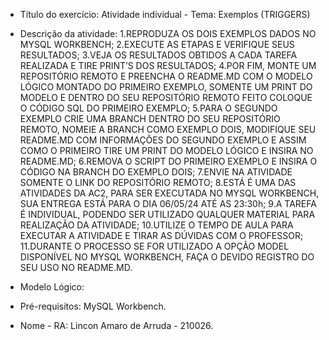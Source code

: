 - Título do exercício: 
Atividade individual - Tema: Exemplos (TRIGGERS)
- Descrição da atividade:
  1.REPRODUZA OS DOIS EXEMPLOS DADOS NO MYSQL WORKBENCH;
  2.EXECUTE AS ETAPAS E VERIFIQUE SEUS RESULTADOS;
  3.VEJA OS RESULTADOS OBTIDOS A CADA TAREFA REALIZADA E TIRE PRINT’S DOS RESULTADOS;
  4.POR FIM, MONTE UM REPOSITÓRIO REMOTO E PREENCHA O README.MD COM O MODELO LÓGICO MONTADO DO PRIMEIRO EXEMPLO, SOMENTE UM PRINT DO MODELO E DENTRO DO SEU REPOSITÓRIO REMOTO FEITO COLOQUE O CÓDIGO SQL DO PRIMEIRO EXEMPLO;
  5.PARA O SEGUNDO EXEMPLO CRIE UMA BRANCH DENTRO DO SEU REPOSITÓRIO REMOTO, NOMEIE A BRANCH COMO EXEMPLO DOIS, MODIFIQUE SEU README.MD COM INFORMAÇÕES DO SEGUNDO EXEMPLO E ASSIM COMO O PRIMEIRO TIRE UM PRINT DO MODELO LÓGICO E INSIRA NO README.MD;
  6.REMOVA O SCRIPT DO PRIMEIRO EXEMPLO E INSIRA O CÓDIGO NA BRANCH DO EXEMPLO DOIS;
  7.ENVIE NA ATIVIDADE SOMENTE O LINK DO REPOSITÓRIO REMOTO;
  8.ESTÁ É UMA DAS ATIVIDADES DA AC2, PARA SER EXECUTADA NO MYSQL WORKBENCH, SUA ENTREGA ESTÁ PARA O DIA 06/05/24 ATÉ AS 23:30h;
  9.A TAREFA É INDIVIDUAL, PODENDO SER UTILIZADO QUALQUER MATERIAL PARA REALIZAÇÃO DA ATIVIDADE;
  10.UTILIZE O TEMPO DE AULA PARA EXECUTAR A ATIVIDADE E TIRAR AS DÚVIDAS COM O PROFESSOR;
  11.DURANTE O PROCESSO SE FOR UTILIZADO A OPÇÃO MODEL DISPONÍVEL NO MYSQL WORKBENCH, FAÇA O DEVIDO REGISTRO DO SEU USO NO README.MD.
- Modelo Lógico:

- Pré-requisitos:
MySQL Workbench.
- Nome - RA:
Lincon Amaro de Arruda - 210026.
